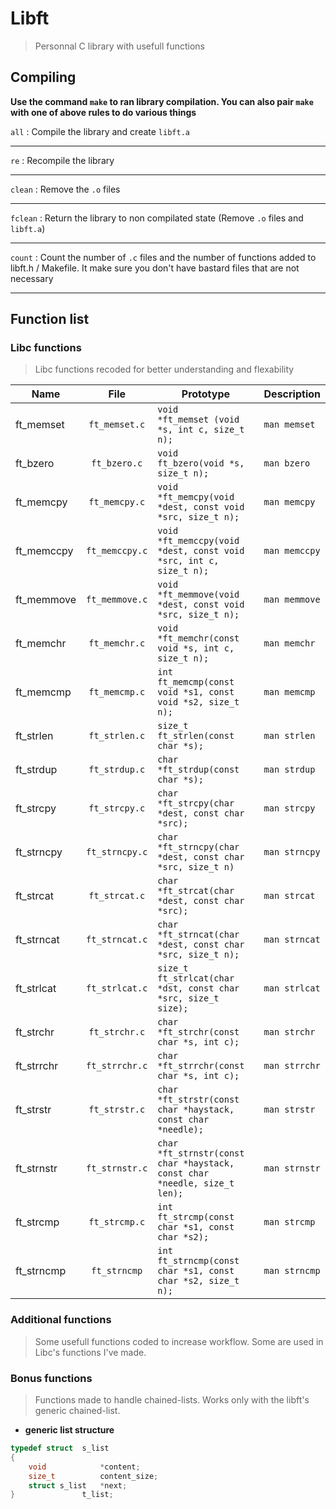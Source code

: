 # Libft

> Personnal C library with usefull functions

## Compiling

**Use the command `make` to ran library compilation. You can also pair `make` with one of above rules to do various things**

`all` : Compile the library and create `libft.a`

___

`re` : Recompile the library

___

`clean` : Remove the `.o` files

___

`fclean` : Return the library to non compilated state (Remove `.o` files and `libft.a`)

___

`count` : Count the number of `.c` files and the number of functions added to libft.h / Makefile. It make sure you don't have bastard files that are not necessary

___

## Function list

### Libc functions

> Libc functions recoded for better understanding and flexability

| Name          | File          | Prototype                                                                              | Description       |
| ------------- |:-------------:|----------------------------------------------------------------------------------------|-------------------|
| ft_memset     | `ft_memset.c` | `void		*ft_memset (void *s, int c, size_t n);`                                      | `man memset`      |
| ft_bzero      | `ft_bzero.c`  | `void		ft_bzero(void *s, size_t n);`                                                | `man bzero`       |
| ft_memcpy     | `ft_memcpy.c` | `void		*ft_memcpy(void *dest, const void *src, size_t n);`                          | `man memcpy`      |
| ft_memccpy    | `ft_memccpy.c`| `void		*ft_memccpy(void *dest, const void *src, int c, size_t n);`                  | `man memccpy`     |
| ft_memmove    | `ft_memmove.c`| `void		*ft_memmove(void *dest, const void *src, size_t n);`                         | `man memmove`     |
| ft_memchr     | `ft_memchr.c` | `void		*ft_memchr(const void *s, int c, size_t n);`                                 | `man memchr`      |
| ft_memcmp     | `ft_memcmp.c` | `int		ft_memcmp(const void *s1, const void *s2, size_t n);`                        | `man memcmp`      |
| ft_strlen     | `ft_strlen.c` | `size_t	ft_strlen(const char *s);`                                                   | `man strlen`      |
| ft_strdup     | `ft_strdup.c` | `char		*ft_strdup(const char *s);`                                                  | `man strdup`      |
| ft_strcpy     | `ft_strcpy.c` | `char		*ft_strcpy(char *dest, const char *src);`                                    | `man strcpy`      |
| ft_strncpy    | `ft_strncpy.c`| `char		*ft_strncpy(char *dest, const char *src, size_t n)`                          | `man strncpy`     |
| ft_strcat     | `ft_strcat.c` | `char		*ft_strcat(char *dest, const char *src);`                                    | `man strcat`      |
| ft_strncat    | `ft_strncat.c`| `char		*ft_strncat(char *dest, const char *src, size_t n);`                         | `man strncat`     |
| ft_strlcat    | `ft_strlcat.c`| `size_t	ft_strlcat(char *dst, const char *src, size_t size);`                        | `man strlcat`     |
| ft_strchr     | `ft_strchr.c` | `char		*ft_strchr(const char *s, int c);`                                           | `man strchr`      |
| ft_strrchr    | `ft_strrchr.c`| `char 	*ft_strrchr(const char *s, int c);`                                          | `man strrchr`     |
| ft_strstr     | `ft_strstr.c` | `char		*ft_strstr(const char *haystack, const char *needle);`                       | `man strstr`      |
| ft_strnstr    | `ft_strnstr.c`| `char		*ft_strnstr(const char *haystack, const char *needle, size_t len);`          | `man strnstr`     |
| ft_strcmp     | `ft_strcmp.c` | `int		ft_strcmp(const char *s1, const char *s2);`                                  | `man strcmp`      |
| ft_strncmp    | `ft_strncmp`  | `int		ft_strncmp(const char *s1, const char *s2, size_t n);`                       | `man strncmp`     |

### Additional functions

> Some usefull functions coded to increase workflow. Some are used in Libc's functions I've made.


### Bonus functions

> Functions made to handle chained-lists. Works only with the libft's generic chained-list.

- **generic list structure**

```c
typedef struct	s_list
{
	void			*content;
	size_t			content_size;
	struct s_list	*next;
}				t_list;
```
